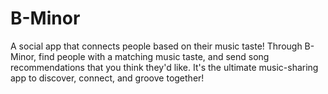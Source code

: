 # B-Minor

A social app that connects people based on their music taste! Through B-Minor, find people with a matching music taste, and send song recommendations that you think they'd like.
It's the ultimate music-sharing app to discover, connect, and groove together!
